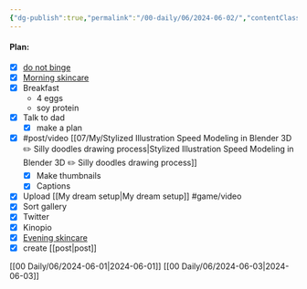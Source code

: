 ```yaml
---
{"dg-publish":true,"permalink":"/00-daily/06/2024-06-02/","contentClasses":"daily Sunday page-white","noteIcon":"","created":"2025-01-21T01:20:16.006+10:00","updated":"2025-01-21T15:25:25.234+10:00"}
---
```


#### Plan:
- [x] [do not binge](Daily.md)
- [x] [Morning skincare](AM.png)
- [x] Breakfast
	- 4 eggs
	- soy protein
- [x] Talk to dad
	- [x] make a plan
- [x] #post/video [[07/My/Stylized Illustration Speed Modeling in Blender 3D ✏️ Silly doodles drawing process\|Stylized Illustration Speed Modeling in Blender 3D ✏️ Silly doodles drawing process]]
	- [x] Make thumbnails
	- [x] Captions
- [x] Upload [[My dream setup\|My dream setup]] #game/video
- [x] Sort gallery
- [x] Twitter
- [x] Kinopio
- [x] [Evening skincare](PM.png)
- [x] create [[post\|post]]

[[00 Daily/06/2024-06-01\|2024-06-01]]
[[00 Daily/06/2024-06-03\|2024-06-03]]